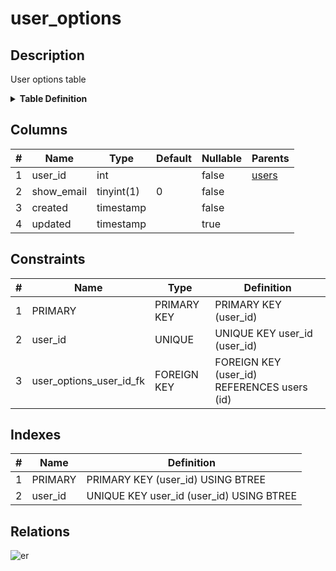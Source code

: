 # user_options

## Description

User options table

<details>
<summary><strong>Table Definition</strong></summary>

```sql
CREATE TABLE `user_options` (
  `user_id` int NOT NULL,
  `show_email` tinyint(1) NOT NULL DEFAULT '0',
  `created` timestamp NOT NULL,
  `updated` timestamp NULL DEFAULT NULL,
  PRIMARY KEY (`user_id`),
  UNIQUE KEY `user_id` (`user_id`),
  CONSTRAINT `user_options_user_id_fk` FOREIGN KEY (`user_id`) REFERENCES `users` (`id`) ON DELETE CASCADE
) ENGINE=InnoDB DEFAULT CHARSET=utf8mb4 COLLATE=utf8mb4_0900_ai_ci COMMENT='User options table'
```

</details>

## Columns

| # | Name | Type | Default | Nullable | Parents |
| - | ---- | ---- | ------- | -------- | ------- |
| 1 | user_id | int |  | false | [users](users.md) |
| 2 | show_email | tinyint(1) | 0 | false |  |
| 3 | created | timestamp |  | false |  |
| 4 | updated | timestamp |  | true |  |

## Constraints

| # | Name | Type | Definition |
| - | ---- | ---- | ---------- |
| 1 | PRIMARY | PRIMARY KEY | PRIMARY KEY (user_id) |
| 2 | user_id | UNIQUE | UNIQUE KEY user_id (user_id) |
| 3 | user_options_user_id_fk | FOREIGN KEY | FOREIGN KEY (user_id) REFERENCES users (id) |

## Indexes

| # | Name | Definition |
| - | ---- | ---------- |
| 1 | PRIMARY | PRIMARY KEY (user_id) USING BTREE |
| 2 | user_id | UNIQUE KEY user_id (user_id) USING BTREE |

## Relations

![er](user_options.svg)
